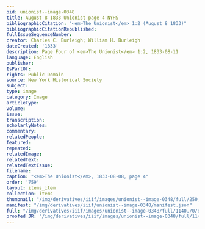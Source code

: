 ```yaml
---
pid: unionist--image-0348
title: August 8 1833 Unionist page 4 NYHS
bibliographicCitation: "<em>The Unionist</em> 1:2 (August 8 1833)"
bibliographicCitationRepublished: 
fullIssueSequenceNumber: 
creator: Charles C. Burleigh; William H. Burleigh
dateCreated: '1833'
description: Page Four of <em>The Unionist</em> 1:2, 1833-08-11
language: English
publisher: 
IsPartOf: 
rights: Public Domain
source: New York Historical Society
subject: 
type: image
category: Image
articleType: 
volume: 
issue: 
transcription: 
scholarlyNotes: 
commentary: 
relatedPeople: 
featured: 
repeated: 
relatedImage: 
relatedText: 
relatedTextIssue: 
filename: 
caption: "<em>The Unionist</em>, 1833-08-08, page 4"
order: '759'
layout: items_item
collection: items
thumbnail: "/img/derivatives/iiif/images/unionist--image-0348/full/250,/0/default.jpg"
manifest: "/img/derivatives/iiif/unionist--image-0348/manifest.json"
full: "/img/derivatives/iiif/images/unionist--image-0348/full/1140,/0/default.jpg"
proofed JR: "/img/derivatives/iiif/images/unionist--image-0348/full/1140,/0/default.jpg"
---
```

